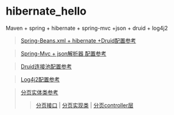 # hibernate_hello 

Maven + spring + hibernate  + spring-mvc +json + druid  + log4j2

> [Spring-Beans.xml + hibernate +Druid配置参考](https://github.com/zhou151/hibernate-demo/blob/master/hibernate_hello/src/main/resources/applicationContext.xml) 

> [Spring-Mvc + json解析器 配置参考](https://github.com/zhou151/hibernate-demo/blob/master/hibernate_hello/src/main/resources/dispatcher-servlet.xml)

> [Druid连接池配置参考](https://github.com/zhou151/hibernate-demo/blob/master/hibernate_hello/src/main/resources/druid.properties)

> [Log4j2配置参考](https://github.com/zhou151/hibernate-demo/blob/master/hibernate_hello/src/main/resources/log4j2.xml)

> [分页实体类参考](https://github.com/zhou151/hibernate-demo/blob/master/hibernate_hello/src/main/java/com/zhou/service/NewsPage.java) 
> > [分页接口](https://github.com/zhou151/hibernate-demo/blob/master/hibernate_hello/src/main/java/com/zhou/dao/interfaces/UserDao.java) |
> > [分页实现类](https://github.com/zhou151/hibernate-demo/blob/master/hibernate_hello/src/main/java/com/zhou/dao/interfaces/impl/UserDaoImpl.java) |
> > [分页controller层](https://github.com/zhou151/hibernate-demo/blob/master/hibernate_hello/src/main/java/com/zhou/controller/UserController.java)
